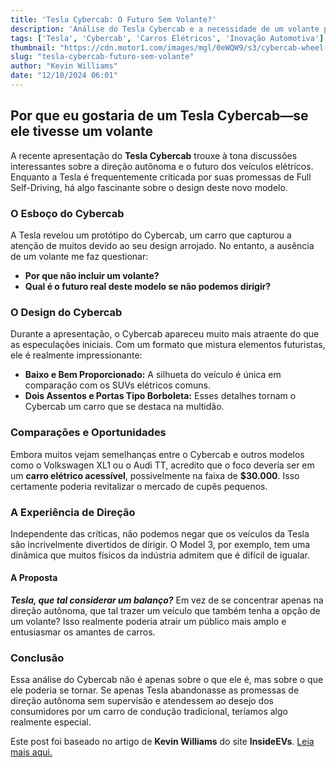 ```yaml
---
title: 'Tesla Cybercab: O Futuro Sem Volante?'
description: 'Análise do Tesla Cybercab e a necessidade de um volante para atrair consumidores.'
tags: ['Tesla', 'Cybercab', 'Carros Elétricos', 'Inovação Automotiva']
thumbnail: "https://cdn.motor1.com/images/mgl/0eWQW9/s3/cybercab-wheel-topshot.jpg"
slug: "tesla-cybercab-futuro-sem-volante"
author: "Kevin Williams"
date: "12/10/2024 06:01"
---
```


## Por que eu gostaria de um Tesla Cybercab—se ele tivesse um volante

A recente apresentação do **Tesla Cybercab** trouxe à tona discussões interessantes sobre a direção autônoma e o futuro dos veículos elétricos. Enquanto a Tesla é frequentemente criticada por suas promessas de Full Self-Driving, há algo fascinante sobre o design deste novo modelo.

### O Esboço do Cybercab
A Tesla revelou um protótipo do Cybercab, um carro que capturou a atenção de muitos devido ao seu design arrojado. No entanto, a ausência de um volante me faz questionar:

- **Por que não incluir um volante?**
- **Qual é o futuro real deste modelo se não podemos dirigir?**

### O Design do Cybercab
Durante a apresentação, o Cybercab apareceu muito mais atraente do que as especulações iniciais. Com um formato que mistura elementos futuristas, ele é realmente impressionante:

- **Baixo e Bem Proporcionado:** A silhueta do veículo é única em comparação com os SUVs elétricos comuns.
- **Dois Assentos e Portas Tipo Borboleta:** Esses detalhes tornam o Cybercab um carro que se destaca na multidão.

### Comparações e Oportunidades
Embora muitos vejam semelhanças entre o Cybercab e outros modelos como o Volkswagen XL1 ou o Audi TT, acredito que o foco deveria ser em um **carro elétrico acessível**, possivelmente na faixa de **$30.000**. Isso certamente poderia revitalizar o mercado de cupês pequenos. 

### A Experiência de Direção
Independente das críticas, não podemos negar que os veículos da Tesla são incrivelmente divertidos de dirigir. O Model 3, por exemplo, tem uma dinâmica que muitos físicos da indústria admitem que é difícil de igualar.

#### A Proposta
***Tesla, que tal considerar um balanço?*** Em vez de se concentrar apenas na direção autônoma, que tal trazer um veículo que também tenha a opção de um volante? Isso realmente poderia atrair um público mais amplo e entusiasmar os amantes de carros.

### Conclusão
Essa análise do Cybercab não é apenas sobre o que ele é, mas sobre o que ele poderia se tornar. Se apenas Tesla abandonasse as promessas de direção autônoma sem supervisão e atendessem ao desejo dos consumidores por um carro de condução tradicional, teríamos algo realmente especial.

Este post foi baseado no artigo de **Kevin Williams** do site **InsideEVs**. [Leia mais aqui.](https://insideevs.com/news/737103/tesla-cybercab-steering-wheel/)